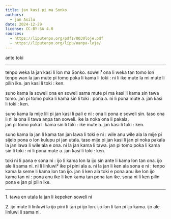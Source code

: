 ```yaml
---
title: jan kasi pi ma Sonko
authors:
  - jan Asilu
date: 2024-12-29
license: CC-BY-SA 4.0
sources:
  - https://liputenpo.org/pdfs/0030loje.pdf
  - https://liputenpo.org/lipu/nanpa-loje/
---
```


ante toki

---

tenpo weka la jan kasi li lon ma Sonko. soweli¹ ona li weka tan tomo lon tenpo wan la jan mute pi tomo poka li kama li toki : ni li ike mute la mi mute li pilin ike. jan kasi li toki : ken.

suno kama la soweli ona en soweli sama mute pi ma kasi li kama sin tawa tomo. jan pi tomo poka li kama sin li toki : pona a. ni li pona mute a. jan kasi li toki : ken.

suno kama la mije lili pi jan kasi li pali e ni : ona li pona e soweli sin. taso ona li ni la ona li tawa anpa tan soweli. ike la noka ona li pakala.  
jan pi tomo poka li kama sin li toki : ike mute a. jan kasi li toki : ken.

suno kama la jan li kama tan jan lawa li toki e ni : wile anu wile ala la mije pi sijelo pona o lon kulupu pi jan utala. taso mije pi jan kasi li jan pi noka pakala la jan lawa li wile ala e ona. ni la jan kama li tawa. jan pi tomo poka li kama sin li toki : ni li pona mute a. jan kasi li toki : ken.

toki ni li pana e sona ni : ijo li kama lon la ijo sin ante li kama lon tan ona. ijo ale li sama ni. ni li linluwi² ike pi pini ala a. ni la jan li ken ala sona e ni : tenpo kama la seme li kama lon tan ijo. jan li ken ala toki e pona anu ike lon ijo kama tan ni : pona anu ike li ken kama tan pona tan ike. sona ni li ken pilin pona e jan pi pilin ike.

---

1\. tawa en utala la jan li kepeken soweli ni

2\. ijo mute li linluwi la ijo pini li tan pi ijo lon. ijo lon li tan pi ijo kama. ijo ale linluwi li sama ni.   
